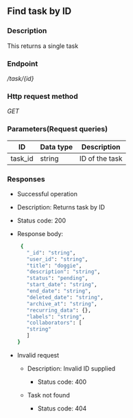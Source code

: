## Find task by ID

### Description
 This returns a single task
 
###  Endpoint
*/task/{id}*

### Http request method
*GET*
 
### Parameters(Request queries)
| ID         | Data type | Description            |
| -----------| --------- | ---------------------- |
| task_id    | string    | ID of the task         |

### Responses
 - Successful operation
 - Description: Returns task by ID
 - Status code: 200
 - Response body:  
     
     ```sh
      {
        "_id": "string",
        "user_id": "string",
        "title": "doggie",
        "description": "string",
        "status": "pending",
        "start_date": "string",
        "end_date": "string",
        "deleted_date": "string",
        "archive_at": "string",
        "recurring_data": {},
        "labels": "string",
        "collaborators": [
        "string"
        ]
    }
    ```
- Invalid request
  - Description: Invalid ID supplied 
  
    - Status code: 400
    
  - Task not found
  
    - Status code: 404

